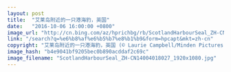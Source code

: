 ```yaml
---
layout: post
title:  "艾莱岛附近的一只港海豹，英国"
date:   "2016-10-06 16:00:00 +0800"
image_url: "http://cn.bing.com/az/hprichbg/rb/ScotlandHarbourSeal_ZH-CN14004018027_1920x1080.jpg"
link: "/search?q=%e6%b8%af%e6%b5%b7%e8%b1%b9&form=hpcapt&mkt=zh-cn"
copyright: "艾莱岛附近的一只港海豹，英国 (© Laurie Campbell/Minden Pictures)"
image_hash: "b4e9041bf9205bec0b890acddaf2c69c"
image_filename: "ScotlandHarbourSeal_ZH-CN14004018027_1920x1080.jpg"
---
```

